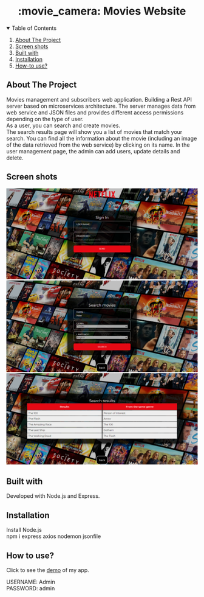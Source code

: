 #  
<h1 align="center">:movie_camera: Movies Website</h1>
<!-- TABLE OF CONTENTS -->
<details open="open">
  <summary>Table of Contents</summary>
  <ol>
    <li><a href="#about-the-project">About The Project</a></li>
    <li><a href="#screen-shots">Screen shots</a></li>
    <li><a href="#built-with">Built with</a></li>
    <li><a href="#installation">Installation</a></li>
    <li><a href="#how-to-use">How-to use?</a></li>
  </ol>
</details>

## About The Project
Movies management and subscribers web application. Building a Rest API server based on microservices architecture. The server manages data from web service and JSON files and provides different access permissions depending on the type of user. </br>
As a user, you can search and create movies.</br>
The search results page will show you a list of movies that match your search. You can find all the information about the movie (including an image of the data retrieved from the web service) by clicking on its name.
In the user management page, the admin can add users, update details and delete.</br>

## Screen shots
![login](https://github.com/yardenavraham/Search-Movies-App/blob/movies-project/login.jpeg)
![search movie](https://github.com/yardenavraham/Search-Movies-App/blob/movies-project/seachmoviespic.jpeg)
![search results](https://github.com/yardenavraham/Search-Movies-App/blob/movies-project/seachmoviesresultpic.jpeg)


## Built with
Developed with Node.js and Express.

## Installation
Install Node.js</br>
npm i express axios nodemon jsonfile</br>

## How to use? 
Click to see the [demo](https://demo-search-movies.herokuapp.com) of my app. </br>

USERNAME: Admin </br>
PASSWORD: admin

